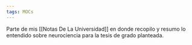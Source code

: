 ```yaml
---
tags: MOCs
---
```

Parte de mis [[Notas De La Universidad]] en donde recopilo y resumo lo entendido sobre neurociencia para la tesis de grado planteada.

